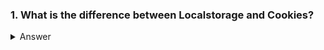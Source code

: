 <h3> 1. What is the difference between Localstorage and Cookies?</h3>
<details>
<summary>Answer</summary>
- Both are commonly used for storing data on the client side in web applications, but they serve different purposes and have different
  characteristics that will be discussed below.

#### Purpose

- <strong>LocalStorage:</strong> Used to store data that needs to persist across browser sessions.
- <strong>Cookies:</strong> Used to store data that needs to be sent to the server with every HTTP request.

#### Usage

- <strong>LocalStorage:</strong> Ideal for storing large amounts of data that doesn't need to be sent to
  the server with every request.
- <strong>Cookies:</strong> Commonly used for session management, user tracking, and storing small pieces of data.

#### Access

- <strong>LocalStorage:</strong> Data is accessible only via JavaScript in the browser.
- <strong>Cookies:</strong> Data is accessible via JavaScript and is automatically sent to the server with each HTTP request.

#### Storage Size

- <strong>LocalStorage:</strong> Typically allows for larger storage limits, around 5-10MB per origin.
- <strong>Cookies:</strong> Smaller storage capacity, around 4KB per cookie.

#### Data Persistence

- <strong>LocalStorage:</strong> Data persists even after the browser is closed and reopened, until explicitly deleted.
- <strong>Cookies:</strong> Expiration can be set for each cookie. If no expiration is set, the cookie will expire when the session ends (i.e., when
  the browser is closed).

#### Security

- <strong>LocalStorage:</strong> Data is accessible through JavaScript, which can be a security risk if the site is vulnerable to XSS (Cross-Site
  Scripting) attacks.
- <strong>Cookies:</strong> Cookies can be flagged as 'HttpOnly', making them inaccessible via JavaScript and helping to protect against XSS attacks.

</details>

